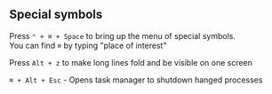 ## Special symbols

Press `⌃ + ⌘ + Space` to bring up the menu of special symbols.  
You can find `⌘` by typing "place of interest"

Press `Alt + z` to make long lines fold and be visible on one screen

`⌘ + Alt + Esc` - Opens task manager to shutdown hanged processes

